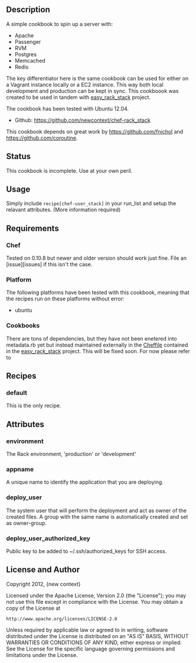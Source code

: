 ## <a name="description"></a> Description

A simple cookbook to spin up a server with:

* Apache
* Passenger
* RVM 
* Postgres
* Memcached
* Redis

The key differentiator here is the same cookbook can be used for either on a Vagrant 
instance locally or a EC2 instance. This way both local development and production 
can be kept in sync. This cookboook was created to be used in tandem with
[easy_rack_stack][easy_rack_stack] project.

The cookbook has been tested with Ubuntu 12.04.

* Github: https://github.com/newcontext/chef-rack_stack

This cookbook depends on great work by https://github.com/fnichol and 
https://github.com/coroutine.


## <a name="status"></a> Status

This cookbook is incomplete. Use at your own peril.

## <a name="usage"></a> Usage

Simply include `recipe[chef-user_stack]` in your run\_list and setup the relavant 
attributes. (More information required)

## <a name="requirements"></a> Requirements


### <a name="requirements-chef"></a> Chef

Tested on 0.10.8 but newer and older version should work just fine. File an
[issue][issues] if this isn't the case.

### <a name="requirements-platform"></a> Platform

The following platforms have been tested with this cookbook, meaning that the
recipes run on these platforms without error:

* ubuntu

### <a name="requirements-cookbooks"></a> Cookbooks

There are tons of dependencies, but they have not been enetered into metadata.rb 
yet but instead maintained externally in the [Cheffile][cheffile] contained in the 
[easy_rack_stack] project. This will be fixed soon. For now please  refer to

## <a name="recipes"></a> Recipes

### <a name="recipes-default"></a> default

This is the only recipe. 

## <a name="attributes"></a> Attributes

### <a name="attributes-environment"></a> environment

The Rack environment, 'production' or 'development'

### <a name="attributes-appname"></a> appname

A unique name to identify the application that you are deploying. 

### <a name="attributes-deploy-user"></a> deploy_user 

The system user that will perform the deployment and act as owner of the created files. 
A group with the same name is automatically created and set as owner-group.

### <a name="attributes-deploy-user-authorizd-key"></a> deploy_user_authorized_key 

Public key to be added to ~/.ssh/authorized_keys for SSH access.

## <a name="license"></a> License and Author

Copyright 2012, {new context}

Licensed under the Apache License, Version 2.0 (the "License");
you may not use this file except in compliance with the License.
You may obtain a copy of the License at

    http://www.apache.org/licenses/LICENSE-2.0

Unless required by applicable law or agreed to in writing, software
distributed under the License is distributed on an "AS IS" BASIS,
WITHOUT WARRANTIES OR CONDITIONS OF ANY KIND, either express or implied.
See the License for the specific language governing permissions and
limitations under the License.

[easy_rack_stack]: https://github.com/mohangk/easy_rack_stack
[cheffile]: https://github.com/mohangk/easy_rack_stack/blob/master/Cheffile
